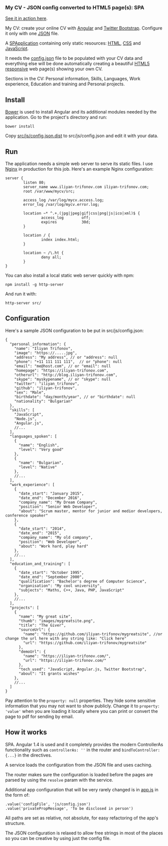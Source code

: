 ### My CV - JSON config converted to HTML5 page(s): SPA

[See it in action here](https://iliyan-trifonov.com "Iliyan Trifonov's CV").

My CV: create your online CV with [Angular](https://angularjs.org/ "Angular.js") 
and [Twitter Bootstrap](http://getbootstrap.com/ "Twitter Bootstrap"). Configure it only with 
one [JSON](http://json.org/ "JSON") file.

A [SPApplication](http://en.wikipedia.org/wiki/Single-page_application "SPA") containing only static resources: 
[HTML](http://en.wikipedia.org/wiki/HTML "HTML"), [CSS](http://en.wikipedia.org/wiki/Cascading_Style_Sheets "CSS") 
and [JavaScript](https://developer.mozilla.org/en-US/docs/Web/JavaScript "JS").

It needs the [config.json](src/js/config.json.dist) file to be populated with your CV data and everything else will be 
done automatically creating a beautiful [HTML5](http://en.wikipedia.org/wiki/HTML5 "HTML5") 
[responsive](http://en.wikipedia.org/wiki/Responsive_web_design "Responsive web design") web page(s) showing your own CV.

Sections in the CV: Personal information, Skills, Languages, Work experience, Education and training 
and Personal projects.

## Install

[Bower](http://bower.io/ "Bower") is used to install Angular and its additional modules needed by the application.
Go to the project's directory and run:

    bower install

Copy [src/js/config.json.dist](src/js/config.json.dist "config.json.dist") to src/js/config.json and edit it with 
your data.

## Run

The application needs a simple web server to serve its static files. I use [Nginx](http://nginx.org/en/docs/ "Nginx") 
in production for this job.
Here's an example Nginx configuration:

    server {
            listen 80;
            server_name www.iliyan-trifonov.com iliyan-trifonov.com;
            root /var/www/mycv/src;
    
            access_log /var/log/mycv.access.log;
            error_log /var/log/mycv.error.log;
    
            location ~* ^.+.(jpg|jpeg|gif|css|png|js|ico|xml)$ {
                    access_log        off;
                    expires           30d;
            }
    
            location / {
                    index index.html;
            }
    
            location ~ /\.ht {
                    deny all;
            }
    }

You can also install a local static web server quickly with npm:

    npm install -g http-server
    
And run it with:

    http-server src/


## Configuration

Here's a sample JSON configuration to be put in src/js/config.json:

    {
      "personal_information": {
        "name": "Iliyan Trifonov",
        "image": "https://.....jpg",
        "address": "My address", // or "address": null
        "phone": "+11 111 111 111",  // or "phone": null
        "email": "me@host.com", // or "email": null
        "homepage": "https://iliyan-trifonov.com",
        "otherurl": "http://blog.iliyan-trifonov.com",
        "skype": "myskypename", // or "skype": null
        "twitter": "iliyan_trifonov",
        "github": "iliyan-trifonov",
        "sex": "Male",
        "birthdate": "day/month/year", // or "birthdate": null
        "nationality": "Bulgarian"
      },
      "skills": [
        "JavaScript",
        "Node.js",
        "Angular.js",
        //...
      ],
      "languages_spoken": [
        {
          "name": "English",
          "level": "Very good"
        },
        {
          "name": "Bulgarian",
          "level": "Native"
        },
        //...
      ],
      "work_experience": [
        {
          "date_start": "January 2015",
          "date_end": "December 2016",
          "company_name": "My Dream Company",
          "position": "Senior Web Developer",
          "about": "Scrum master, mentor for junior and medior developers, conference speaker"
        },
        {
          "date_start": "2014",
          "date_end": "2015",
          "company_name": "My old company",
          "position": "Web Developer",
          "about": "Work hard, play hard"
        },
        //...
      ],
      "education_and_training": [
        {
          "date_start": "October 1995",
          "date_end": "September 2000",
          "qualification": "Bachelor's degree of Computer Science",
          "organisation": "My cool university",
          "subjects": "Maths, C++, Java, PHP, JavaScript"
        },
        //...
      ],
      "projects": [
        {
          "name": "My great site",
          "thumb": "images/mygreatsite.png",
          "title": "The Giver",
          "sourceUrl": {
            "name": "https://github.com/iliyan-trifonov/mygreatsite", //or change the url here with any string like: "Click here"
            "url": "https://github.com/iliyan-trifonov/mygreatsite"
          },
          "demoUrl": {
            "name": "https://iliyan-trifonov.com/",
            "url": "https://iliyan-trifonov.com/"
          },
          "tech_used": "JavaScript, Angular.js, Twitter Bootstrap",
          "about": "It grants wishes"
        },
        //...
      ]
    }
    
Pay attention to the `property: null` properties. They hide some sensitive information that you may not want to
show publicly. Change it to `property: 'value'` when you are loading it locally where you can print or convert the page 
to pdf for sending by email.

## How it works

SPA. Angular 1.4 is used and it completely provides the modern ControllerAs functionality such as `controllerAs: ''` 
in the router and `bindToController: {...}` in the directives.

A service loads the configuration from the JSON file and uses caching.

The router makes sure the configuration is loaded before the pages are parsed by using the `resolve` param with the 
service.

Additional app configuration that will be very rarely changed is in [app.js](src/js/app.js "app.js") in the form of:

    .value('configFile', 'js/config.json')
    .value('privatePropMessage', 'To be disclosed in person')

All paths are set as relative, not absolute, for easy refactoring of the app's structure.

The JSON configuration is relaxed to allow free strings in most of the places so you can be creative by using just the 
config file.
